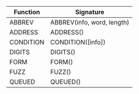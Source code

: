 | Function   | Signature                           |
|------------|-------------------------------------|
| ABBREV     | ABBREV(info, word, length)          |
| ADDRESS    | ADDRESS()                           |
| CONDITION  | CONDITION([info])                   |
| DIGITS     | DIGITS()                            |
| FORM       | FORM()                              |
| FUZZ       | FUZZ()                              |
| QUEUED     | QUEUED()                            |
